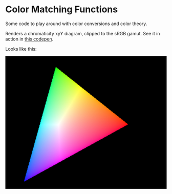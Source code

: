 # Color Matching Functions

Some code to play around with color conversions and color theory.

Renders a chromaticity xyY diagram, clipped to the sRGB gamut.
See it in action in [this codepen](https://codepen.io/bantic/pen/oyRXOX?editors=1010).

Looks like this:

![chromaticity xyY diagram](https://raw.githubusercontent.com/bantic/color-matching-functions/master/rendered.jpg)